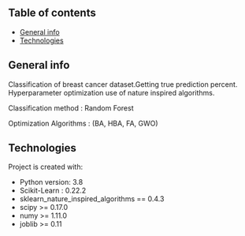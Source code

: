 

## Table of contents
* [General info](#general-info)
* [Technologies](#technologies)


## General info
Classification of breast cancer dataset.Getting true prediction percent.
Hyperparameter optimization use of nature inspired algorithms.

Classification method : Random Forest 

Optimization Algorithms : (BA,
                           HBA,
                           FA,
                           GWO)
	
## Technologies
Project is created with:
* Python version: 3.8
* Scikit-Learn : 0.22.2
* sklearn_nature_inspired_algorithms == 0.4.3
* scipy >= 0.17.0
* numy >= 1.11.0
* joblib >= 0.11
	
